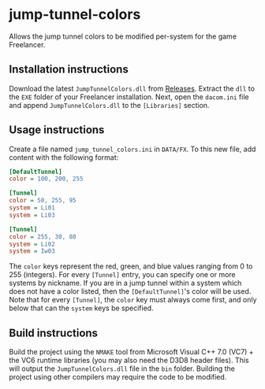 # jump-tunnel-colors
Allows the jump tunnel colors to be modified per-system for the game Freelancer.

## Installation instructions
Download the latest `JumpTunnelColors.dll` from [Releases](https://github.com/FLHDE/jump-tunnel-colors/releases). Extract the `dll` to the `EXE` folder of your Freelancer installation. Next, open the `dacom.ini` file and append `JumpTunnelColors.dll` to the `[Libraries]` section.

## Usage instructions
Create a file named `jump_tunnel_colors.ini` in `DATA/FX`. To this new file, add content with the following format:
```ini
[DefaultTunnel]
color = 100, 200, 255

[Tunnel]
color = 50, 255, 95
system = Li01
system = Li03

[Tunnel]
color = 255, 30, 80
system = Li02
system = Iw03
```

The `color` keys represent the red, green, and blue values ranging from 0 to 255 (integers). For every `[Tunnel]` entry, you can specify one or more systems by nickname. If you are in a jump tunnel within a system which does not have a color listed, then the `[DefaultTunnel]`'s color will be used. Note that for every `[Tunnel]`, the `color` key must always come first, and only below that can the `system` keys be specified.

## Build instructions
Build the project using the `NMAKE` tool from Microsoft Visual C++ 7.0 (VC7) + the VC6 runtime libraries (you may also need the D3D8 header files).
This will output the `JumpTunnelColors.dll` file in the `bin` folder.
Building the project using other compilers may require the code to be modified.
